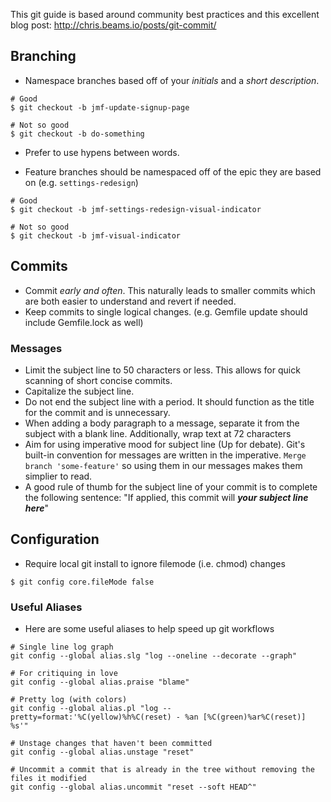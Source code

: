 
This git guide is based around community best practices and this excellent blog post: http://chris.beams.io/posts/git-commit/

## Branching
* Namespace branches based off of your *initials* and a *short description*.
```shell
# Good
$ git checkout -b jmf-update-signup-page

# Not so good
$ git checkout -b do-something
```
* Prefer to use hypens between words.

* Feature branches should be namespaced off of the epic they are based on (e.g. `settings-redesign`)
```shell
# Good
$ git checkout -b jmf-settings-redesign-visual-indicator

# Not so good
$ git checkout -b jmf-visual-indicator
```

## Commits
* Commit *early and often*. This naturally leads to smaller commits which are both easier to understand and revert if needed.
* Keep commits to single logical changes. (e.g. Gemfile update should include Gemfile.lock as well)

### Messages
* Limit the subject line to 50 characters or less. This allows for quick scanning of short concise commits.
* Capitalize the subject line.
* Do not end the subject line with a period. It should function as the title for the commit and is unnecessary.
* When adding a body paragraph to a message, separate it from the subject with a blank line. Additionally, wrap text at 72 characters
* Aim for using imperative mood for subject line (Up for debate). Git's built-in convention for messages are written
in the imperative. `Merge branch 'some-feature'` so using them in our messages makes them simplier to read.
* A good rule of thumb for the subject line of your commit is to complete the following sentence: "If applied, this commit will ___your subject line here___"

## Configuration
* Require local git install to ignore filemode (i.e. chmod) changes
```shell
$ git config core.fileMode false
```

### Useful Aliases
* Here are some useful aliases to help speed up git workflows
```shell
# Single line log graph
git config --global alias.slg "log --oneline --decorate --graph"

# For critiquing in love
git config --global alias.praise "blame"

# Pretty log (with colors)
git config --global alias.pl "log --pretty=format:'%C(yellow)%h%C(reset) - %an [%C(green)%ar%C(reset)] %s'"

# Unstage changes that haven't been committed
git config --global alias.unstage "reset"

# Uncommit a commit that is already in the tree without removing the files it modified
git config --global alias.uncommit "reset --soft HEAD^"
```
